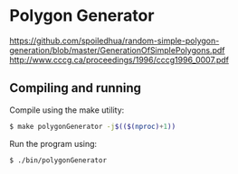 # Polygon Generator
https://github.com/spoiledhua/random-simple-polygon-generation/blob/master/GenerationOfSimplePolygons.pdf
http://www.cccg.ca/proceedings/1996/cccg1996_0007.pdf
## Compiling and running

Compile using the make utility:

```bash
$ make polygonGenerator -j$(($(nproc)+1))
```

Run the program using:
```bash
$ ./bin/polygonGenerator
```
